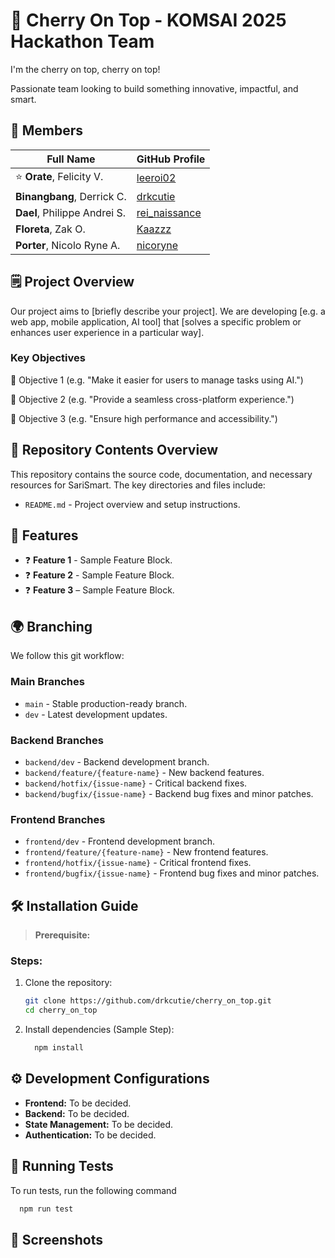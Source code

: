 # 🍒 Cherry On Top - KOMSAI 2025 Hackathon Team

I'm the cherry on top, cherry on top!

Passionate team looking to build something innovative, impactful, and smart.

## 👥 Members

| Full Name                    | GitHub Profile                                    |
| ---------------------------- | ------------------------------------------------- |
| ⭐ **Orate**, Felicity V.    | [leeroi02](https://github.com/leeroi02)           |
| **Binangbang**, Derrick C.   | [drkcutie](https://github.com/drkcutie)           |
| **Dael**, Philippe Andrei S. | [rei_naissance](https://github.com/rei-naissance) |
| **Floreta**, Zak O.          | [Kaazzz](https://github.com/Kaazzz)               |
| **Porter**, Nicolo Ryne A.   | [nicoryne](https://github.com/nicoryne)           |

## 🗒️ Project Overview

Our project aims to [briefly describe your project]. We are developing [e.g. a web app, mobile application, AI tool] that [solves a specific problem or enhances user experience in a particular way].

### Key Objectives

🔑 Objective 1 (e.g. "Make it easier for users to manage tasks using AI.")

🔑 Objective 2 (e.g. "Provide a seamless cross-platform experience.")

🔑 Objective 3 (e.g. "Ensure high performance and accessibility.")

## 📂 Repository Contents Overview

This repository contains the source code, documentation, and necessary resources for SariSmart. The key directories and files include:

- `README.md` - Project overview and setup instructions.

## 🚀 Features

- ❓ **Feature 1** - Sample Feature Block.
- ❓ **Feature 2** - Sample Feature Block.
- ❓ **Feature 3** – Sample Feature Block.

## 🌍 Branching

We follow this git workflow:

### **Main Branches**

- `main` - Stable production-ready branch.
- `dev` - Latest development updates.

### **Backend Branches**

- `backend/dev` - Backend development branch.
- `backend/feature/{feature-name}` - New backend features.
- `backend/hotfix/{issue-name}` - Critical backend fixes.
- `backend/bugfix/{issue-name}` - Backend bug fixes and minor patches.

### **Frontend Branches**

- `frontend/dev` - Frontend development branch.
- `frontend/feature/{feature-name}` - New frontend features.
- `frontend/hotfix/{issue-name}` - Critical frontend fixes.
- `frontend/bugfix/{issue-name}` - Frontend bug fixes and minor patches.

## 🛠️ Installation Guide

> **Prerequisite:**

### Steps:

1. Clone the repository:

   ```sh
   git clone https://github.com/drkcutie/cherry_on_top.git
   cd cherry_on_top
   ```

2. Install dependencies (Sample Step):

   ```sh
     npm install
   ```

## ⚙️ Development Configurations

- **Frontend:** To be decided.
- **Backend:** To be decided.
- **State Management:** To be decided.
- **Authentication:** To be decided.

## 🤖 Running Tests

To run tests, run the following command

```bash
  npm run test
```

## 📸 Screenshots
